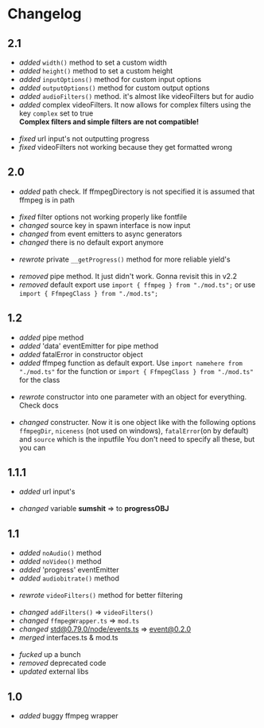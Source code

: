 # Changelog

## 2.1

- *added* `width()` method to set a custom width
- *added* `height()` method to set a custom height
- *added* `inputOptions()` method for custom input options
- *added* `outputOptions()` method for custom output options
- *added* `audioFilters()` method. it's almost like videoFilters but for audio
- *added* complex videoFilters. It now allows for complex filters using the key `complex` set to true  
**Complex filters and simple filters are not compatible!**
<br><br>
- *fixed* url input's not outputting progress
- *fixed* videoFilters not working because they get formatted wrong

## 2.0

- *added* path check. If ffmpegDirectory is not specified it is assumed that ffmpeg is in path
<br><br>
- *fixed* filter options not working properly like fontfile
- *changed* source key in spawn interface is now input
- *changed* from event emitters to async generators
- *changed* there is no default export anymore
<br><br>
- *rewrote* private `__getProgress()` method for more reliable yield's
<br><br>
- *removed* pipe method. It just didn't work. Gonna revisit this in v2.2
- *removed* default export use `import { ffmpeg } from "./mod.ts";` or use  
`import { FfmpegClass } from "./mod.ts";`

## 1.2

- *added* pipe method
- *added* 'data' eventEmitter for pipe method
- *added* fatalError in constructor object
- *added* ffmpeg function as default export. Use `import namehere from "./mod.ts"` for the function or `import { FfmpegClass } from "./mod.ts"` for the class
<br><br>
- *rewrote* constructor into one parameter with an object for everything. Check docs
<br><br>
- *changed* constructer. Now it is one object like with the
following options `ffmpegDir`, `niceness` (not used on windows), `fatalError`(on by default) and `source` which is the inputfile You don't need to specify all these, but you can

## 1.1.1

- *added* url input's
<br><br>
- *changed* variable **sumshit** => to **progressOBJ**

## 1.1

- *added* `noAudio()` method
- *added* `noVideo()` method
- *added* 'progress' eventEmitter
- *added* `audiobitrate()` method
<br><br>
- *rewrote* `videoFilters()` method for better filtering
<br><br>
- *changed* `addFilters()` => `videoFilters()`
- *changed* `ffmpegWrapper.ts` => `mod.ts`
- *changed* [std@0.79.0/node/events.ts](https://deno.land/std@0.79.0/node/events.ts) => [event@0.2.0](https://deno.land/x/event@0.2.0)
- *merged* interfaces.ts & mod.ts
<br><br>
- *fucked* up a bunch
- *removed* deprecated code
- *updated* external libs

## 1.0

- *added* buggy ffmpeg wrapper
